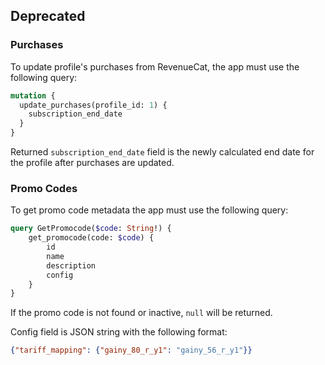 ## Deprecated

### Purchases

To update profile's purchases from RevenueCat, the app must use the following query:
```graphql
mutation {
  update_purchases(profile_id: 1) {
    subscription_end_date
  }
}
```
Returned `subscription_end_date` field is the newly calculated end date for the profile after purchases are updated.

### Promo Codes

To get promo code metadata the app must use the following query:
```graphql
query GetPromocode($code: String!) { 
    get_promocode(code: $code) { 
        id 
        name 
        description
        config
    }
}
```
If the promo code is not found or inactive, `null` will be returned. 

Config field is JSON string with the following format: 
```json
{"tariff_mapping": {"gainy_80_r_y1": "gainy_56_r_y1"}}
```
